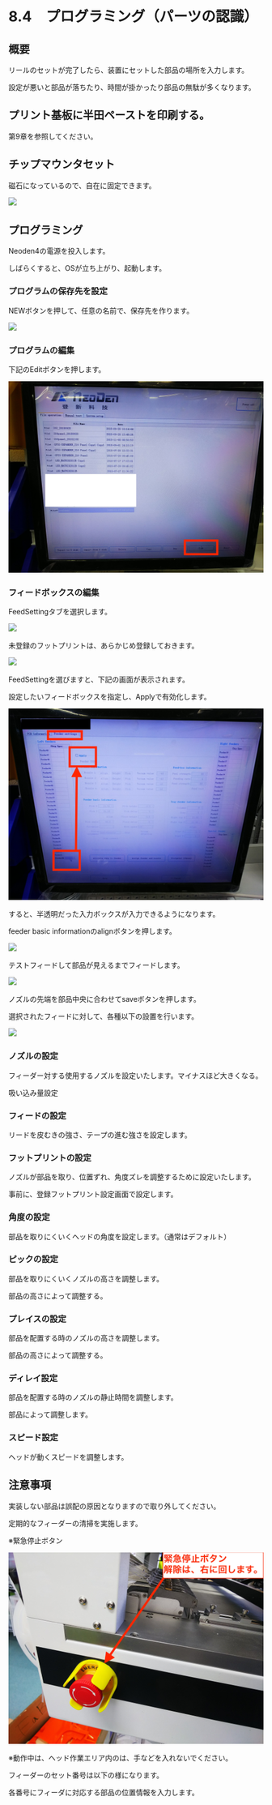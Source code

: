 # 8.4　プログラミング（パーツの認識）

## 概要

リールのセットが完了したら、装置にセットした部品の場所を入力します。

設定が悪いと部品が落ちたり、時間が掛かったり部品の無駄が多くなります。

## プリント基板に半田ペーストを印刷する。

第9章を参照してください。

## チップマウンタセット

磁石になっているので、自在に固定できます。

![](./img/PIC099.JPG)

## プログラミング

Neoden4の電源を投入します。

しばらくすると、OSが立ち上がり、起動します。

### プログラムの保存先を設定

NEWボタンを押して、任意の名前で、保存先を作ります。

![](./img/PIC105.JPG)

### プログラムの編集

下記のEditボタンを押します。

![](./img/PIC027.JPG)

### フィードボックスの編集

FeedSettingタブを選択します。

![](./img/PIC025.JPG)

未登録のフットプリントは、あらかじめ登録しておきます。

![](./img/PIC100.JPG)

FeedSettingを選びますと、下記の画面が表示されます。

設定したいフィードボックスを指定し、Applyで有効化します。

![](./img/PIC024.JPG)

すると、半透明だった入力ボックスが入力できるようになります。

feeder basic informationのalignボタンを押します。

![](./img/PIC023.JPG)

テストフィードして部品が見えるまでフィードします。

![](./img/PIC022.JPG)

ノズルの先端を部品中央に合わせてsaveボタンを押します。

選択されたフィードに対して、各種以下の設置を行います。

![](./img/PIC107.JPG)

### ノズルの設定

フィーダー対する使用するノズルを設定いたします。マイナスほど大きくなる。

吸い込み量設定

### フィードの設定

リードを皮むきの強さ、テープの進む強さを設定します。

### フットプリントの設定

ノズルが部品を取り、位置ずれ、角度ズレを調整するために設定いたします。

事前に、登録フットプリント設定画面で設定します。

### 角度の設定

部品を取りにくいくヘッドの角度を設定します。（通常はデフォルト）

### ピックの設定

部品を取りにくいくノズルの高さを調整します。

部品の高さによって調整する。

### プレイスの設定

部品を配置する時のノズルの高さを調整します。

部品の高さによって調整する。

### ディレイ設定

部品を配置する時のノズルの静止時間を調整します。

部品によって調整します。

### スピード設定

ヘッドが動くスピードを調整します。

## 注意事項

実装しない部品は誤配の原因となりますので取り外してください。

定期的なフィーダーの清掃を実施します。

※緊急停止ボタン

![](./img/PIC041.JPG)

※動作中は、ヘッド作業エリア内のは、手などを入れないでください。

フィーダーのセット番号は以下の様になります。

各番号にフィーダに対応する部品の位置情報を入力します。
